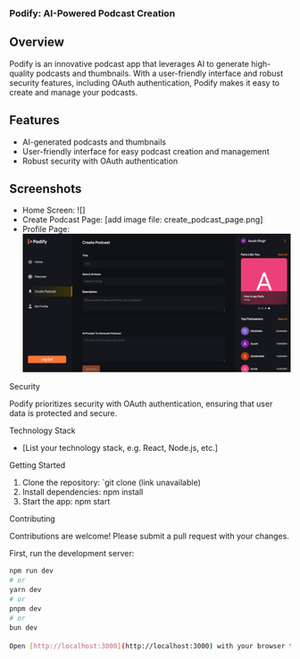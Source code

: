 ### Podify: AI-Powered Podcast Creation

## Overview

Podify is an innovative podcast app that leverages AI to generate high-quality podcasts and thumbnails. With a user-friendly interface and robust security features, including OAuth authentication, Podify makes it easy to create and manage your podcasts.

## Features

- AI-generated podcasts and thumbnails
- User-friendly interface for easy podcast creation and management
- Robust security with OAuth authentication

## Screenshots

- Home Screen:
  ![]
- Create Podcast Page: [add image file: create_podcast_page.png]
- Profile Page:
  ![profile page](<Screenshot 2024-08-14 013613.png>)

Security

Podify prioritizes security with OAuth authentication, ensuring that user data is protected and secure.

Technology Stack

- [List your technology stack, e.g. React, Node.js, etc.]

Getting Started

1. Clone the repository: `git clone (link unavailable)
2. Install dependencies: npm install
3. Start the app: npm start

Contributing

Contributions are welcome! Please submit a pull request with your changes.

First, run the development server:

```bash
npm run dev
# or
yarn dev
# or
pnpm dev
# or
bun dev

Open [http://localhost:3000](http://localhost:3000) with your browser to see the result.

```
